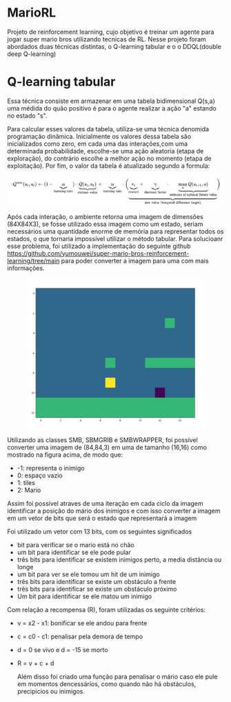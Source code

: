 # MarioRL
Projeto de reinforcement learning, cujo objetivo é treinar um agente para jogar super mario bros utilizando tecnicas de RL.
Nesse projeto foram abordados duas técnicas distintas, o Q-learning tabular e o o DDQL(double deep Q-learning)

# Q-learning tabular
Essa técnica consiste em armazenar em uma tabela bidimensional Q(s,a) uma médida do quão positivo é para o agente realizar a ação "a" estando no estado "s".

Para calcular esses valores da tabela, utiliza-se uma técnica denomida programação dinâmica. Inicialmente os valores dessa tabela são inicializados como zero, em cada uma das interações,com uma determinada probabilidade, escolhe-se uma ação aleatoria (etapa de exploração), do contrário escolhe a melhor ação no momento (etapa de exploitação). Por fim, o valor da tabela é atualizado segundo a formula:   


<p align="center">
  <img src="images/formula.png" />
</p>


Após cada interação, o ambiente retorna uma imagem de dimensões (84X84X3), se fosse utilizado essa imagem como um estado, seriam necessários uma quantidade enorme de memória para representar todos os estados, o que tornaria impossível utilizar o método tabular. Para solucioanr esse problema, foi utilizado a implementação do seguinte github https://github.com/yumouwei/super-mario-bros-reinforcement-learning/tree/main para poder converter a imagem para uma com mais informações.


<p align="center">
  <img src="images/mario_simplificado.png"/>
</p>

Utilizando as classes SMB, SBMGRIB e SMBWRAPPER, foi possível converter uma imagem de (84,84,3) em uma de tamanho (16,16) como mostrado na figura acima, de modo que: 

- -1: representa o inimigo
- 0: espaço vazio
- 1: tiles
- 2: Mario

Assim foi possível atraves de uma iteração em cada ciclo da imagem identificar a posição do mário dos inimigos e com isso converter a imagem em um vetor de bits que será o estado que representará a imagem

Foi utilizado um vetor com 13 bits, com os seguintes significados

- bit para verificar se o mario está no chão
- um bit para identificar se ele pode pular
- três bits para identificar se existem inimigos perto, a media distância ou longe
- um bit para ver se ele tomou um hit de um inimigo
- três bits para identificar se existe um obstáculo a frente
- três bits para identificar se existe um obstáculo próximo
- Um bit para identificar se ele matou um inimigo

Com relação a recompensa (R), foram utilizadas os seguinte critérios:

- v = x2 - x1: bonificar se ele andou para frente
- c = c0 - c1: penalisar pela demora de tempo
- d = 0 se vivo e d = -15 se morto
- R = v + c + d

  Além disso foi criado uma função para penalisar o mário caso ele pule em momentos dencessários, como quando não há obstáculos, precipicios ou inimigos.
